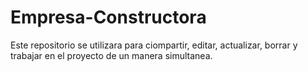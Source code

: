 # Empresa-Constructora
Este repositorio se utilizara para ciompartir, editar, actualizar, borrar y trabajar en el proyecto de un manera simultanea.

